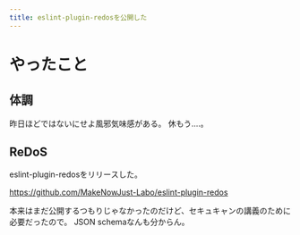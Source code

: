 ```yaml
---
title: eslint-plugin-redosを公開した
---
```


# やったこと

## 体調

昨日ほどではないにせよ風邪気味感がある。
休もう‥‥。

## ReDoS

eslint-plugin-redosをリリースした。

<https://github.com/MakeNowJust-Labo/eslint-plugin-redos>

本来はまだ公開するつもりじゃなかったのだけど、セキュキャンの講義のために必要だったので。
JSON schemaなんも分からん。
